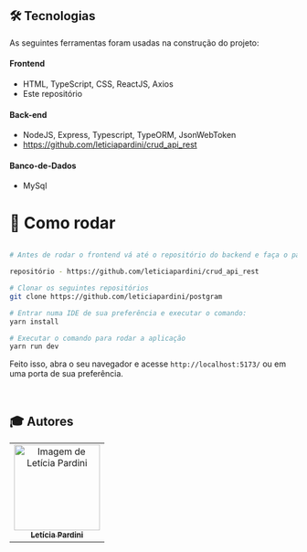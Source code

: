 
## 🛠 Tecnologias

As seguintes ferramentas foram usadas na construção do projeto:

#### **Frontend** 
- HTML, TypeScript, CSS, ReactJS, Axios
- Este repositório

#### **Back-end**
- NodeJS, Express, Typescript, TypeORM, JsonWebToken
- https://github.com/leticiapardini/crud_api_rest

#### **Banco-de-Dados**
- MySql

# 👷 Como rodar

```bash

# Antes de rodar o frontend vá até o repositório do backend e faça o passo a passo indicado no repositório,  o backend necessita estar rodando para o frontend ser executado

repositório - https://github.com/leticiapardini/crud_api_rest

# Clonar os seguintes repositórios
git clone https://github.com/leticiapardini/postgram

# Entrar numa IDE de sua preferência e executar o comando:
yarn install

# Executar o comando para rodar a aplicação
yarn run dev

```

Feito isso, abra o seu navegador e acesse `http://localhost:5173/`
ou em uma porta de sua preferência.


<br>

## :mortar_board: Autores

<table>
    <tr>
        <td align="center">
            <a href="https://github.com/leticiapardini">
                <img src="https://avatars.githubusercontent.com/u/97961576?v=4.png" width="150px;" alt="Imagem de Letícia Pardini" />
                <br />
                <sub><b>Letícia Pardini</b></sub>
            </a>
        </td>
    </tr>
</table>

